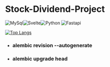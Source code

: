 # Stock-Dividend-Project
<img alt="MySql" src="https://img.shields.io/badge/Mysql-4479A1?style=flat-square&logo=mysql&logoColor=white"><img alt="Svelte" src="https://img.shields.io/badge/Svelte-red?style=flat-square&logo=svelte&logoColor=white"><img alt="Python" src="https://img.shields.io/badge/Python-0B2C4A?style=flat-square&logo=Python&logoColor=%23F7DF1E"> <img  alt="Fastapi" src="https://img.shields.io/badge/Fastapi-007396?style=flat-square&logo=Fastapi&logoColor=white">

[![Top Langs](https://github-readme-stats.vercel.app/api/top-langs/?dlawnsdk04&hide_progress=true)](https://github.com/dlawnsdk04/github-readme-stats)

+ ### alembic revision --autogenerate
+ ### alembic upgrade head

